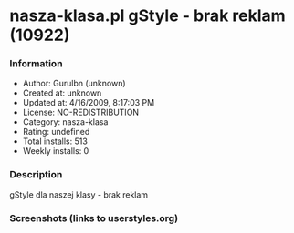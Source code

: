 # nasza-klasa.pl gStyle - brak reklam (10922)

### Information
- Author: Gurulbn (unknown)
- Created at: unknown
- Updated at: 4/16/2009, 8:17:03 PM
- License: NO-REDISTRIBUTION
- Category: nasza-klasa
- Rating: undefined
- Total installs: 513
- Weekly installs: 0


### Description
gStyle dla naszej klasy - brak reklam


### Screenshots (links to userstyles.org)



